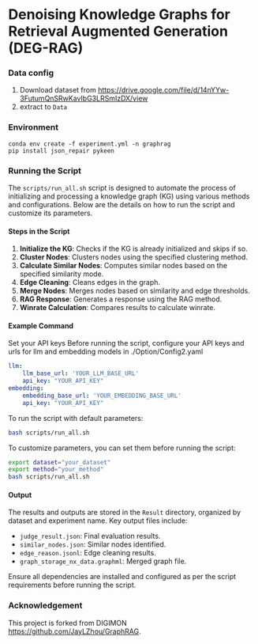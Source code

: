 # Denoising Knowledge Graphs for Retrieval Augmented Generation (DEG-RAG)

### Data config

1. Download dataset from https://drive.google.com/file/d/14nYYw-3FutumQnSRwKavIbG3LRSmIzDX/view
2. extract to `Data`

### Environment

```
conda env create -f experiment.yml -n graphrag
pip install json_repair pykeen
```

### Running the Script

The `scripts/run_all.sh` script is designed to automate the process of initializing and processing a knowledge graph (KG) using various methods and configurations. Below are the details on how to run the script and customize its parameters.

#### Steps in the Script
1. **Initialize the KG**: Checks if the KG is already initialized and skips if so.
2. **Cluster Nodes**: Clusters nodes using the specified clustering method.
3. **Calculate Similar Nodes**: Computes similar nodes based on the specified similarity mode.
4. **Edge Cleaning**: Cleans edges in the graph.
5. **Merge Nodes**: Merges nodes based on similarity and edge thresholds.
6. **RAG Response**: Generates a response using the RAG method.
7. **Winrate Calculation**: Compares results to calculate winrate.

#### Example Command
Set your API keys
Before running the script, configure your API keys and urls for llm and embedding models in ./Option/Config2.yaml
```yaml
llm:
    llm_base_url: 'YOUR_LLM_BASE_URL'
    api_key: "YOUR_API_KEY"
embedding:
    embedding_base_url: 'YOUR_EMBEDDING_BASE_URL'
    api_key: "YOUR_API_KEY"
```

To run the script with default parameters:
```bash
bash scripts/run_all.sh
```
To customize parameters, you can set them before running the script:
```bash
export dataset="your_dataset"
export method="your_method"
bash scripts/run_all.sh
```

#### Output
The results and outputs are stored in the `Result` directory, organized by dataset and experiment name. Key output files include:
- `judge_result.json`: Final evaluation results.
- `similar_nodes.json`: Similar nodes identified.
- `edge_reason.jsonl`: Edge cleaning results.
- `graph_storage_nx_data.graphml`: Merged graph file.

Ensure all dependencies are installed and configured as per the script requirements before running the script.

### Acknowledgement
This project is forked from DIGIMON https://github.com/JayLZhou/GraphRAG.